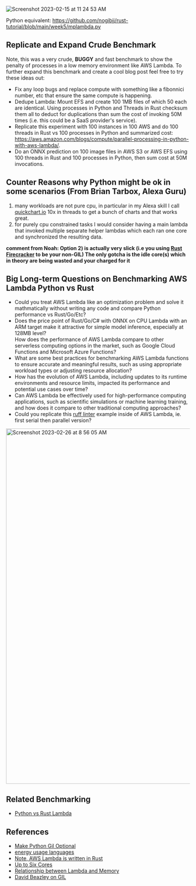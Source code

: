 ![Screenshot 2023-02-15 at 11 24 53 AM](https://user-images.githubusercontent.com/58792/219089277-65420114-6254-4cd9-94d4-f1d24b317a7a.png)

Python equivalent:  https://github.com/nogibjj/rust-tutorial/blob/main/week5/mplambda.py

## Replicate and Expand Crude Benchmark

Note, this was a very crude, **BUGGY** and fast benchmark to show the penalty of processes in a low memory environment like AWS Lambda.  To further expand this benchmark and create a cool blog post feel free to try these ideas out:

* Fix any loop bugs and replace compute with something like a fibonnici number, etc that ensure the same compute is happening.
* Dedupe Lambda: Mount EFS and create 100 1MB files of which 50 each are identical.  Using processes in Python and Threads in Rust checksum them all to deduct for duplications than sum the cost of invoking 50M times (i.e. this could be a SaaS provider's service). 
* Replicate this experiment with 100 instances in 100 AWS and do 100 threads in Rust vs 100 processes in Python and summarized cost:  https://aws.amazon.com/blogs/compute/parallel-processing-in-python-with-aws-lambda/.
* Do an ONNX prediction on 100 image files in AWS S3 or AWS EFS using 100 threads in Rust and 100 processes in Python, then sum cost at 50M invocations.

## Counter Reasons why Python might be ok in some scenarios (From Brian Tarbox, Alexa Guru)

1) many workloads are not pure cpu, in particular in my Alexa skill I call [quickchart.io](https://quickchart.io) 10x in threads to get a bunch of charts and that works great.
2) for purely cpu constrained tasks I would consider having a main lambda that invoked multiple separate helper lambdas which each ran one core and synchronized the resulting data.

**comment from Noah:  Option 2) is actually very slick (i.e you using [Rust Firecracker](https://github.com/firecracker-microvm/firecracker) to be your non-GIL)  The only gotcha is the idle core(s) which in theory are being wasted and your charged for it**

## Big Long-term Questions on Benchmarking AWS Lambda Python vs Rust

* Could you treat AWS Lambda like an optimization problem and solve it mathmatically without writing any code and compare Python performance vs Rust/Go/Etc?
* Does the price point of Rust/Go/C# with ONNX on CPU Lambda with an ARM target make it attractive for simple model inference, especially at 128MB level?  
How does the performance of AWS Lambda compare to other serverless computing options in the market, such as Google Cloud Functions and Microsoft Azure Functions?
* What are some best practices for benchmarking AWS Lambda functions to ensure accurate and meaningful results, such as using appropriate workload types or adjusting resource allocation?
* How has the evolution of AWS Lambda, including updates to its runtime environments and resource limits, impacted its performance and potential use cases over time?
* Can AWS Lambda be effectively used for high-performance computing applications, such as scientific simulations or machine learning training, and how does it compare to other traditional computing approaches?
* Could you replicate this [ruff linter](https://github.com/charliermarsh/ruff) example inside of AWS Lambda, ie. first serial then parallel version?

<img width="970" alt="Screenshot 2023-02-26 at 8 56 05 AM" src="https://user-images.githubusercontent.com/58792/221420042-5c58e779-9439-4050-a26d-2c70dd159825.png">

## Related Benchmarking

* [Python vs Rust Lambda](https://github.com/rbtcollins/PythonVsRustAWSLambda/tree/tweaks)

## References

* [Make Python Gil Optional](https://peps.python.org/pep-0703/)
* [energy usage languages](https://haslab.github.io/SAFER/scp21.pdf)
* [Note, AWS Lambda is written in Rust](https://aws.amazon.com/blogs/aws/firecracker-lightweight-virtualization-for-serverless-computing/)
* [Up to Six Cores](https://aws.amazon.com/about-aws/whats-new/2020/12/aws-lambda-supports-10gb-memory-6-vcpu-cores-lambda-functions/)
* [Relationship between Lambda and Memory](https://medium.com/@harrisaaron/multithreading-in-lambda-youll-need-to-use-this-much-memory-1ad7d257fbb3)
* [David Beazley on GIL](http://www.dabeaz.com/GIL/)
